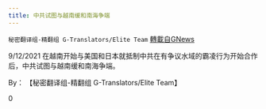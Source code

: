```yaml
---
title: 中共试图与越南缓和南海争端
---
```

`秘密翻译组-精翻组 G-Translators/Elite Team` [轉載自GNews](https://gnews.org/zh-hans/1545447/)

9/12/2021 在越南开始与美国和日本就抵制中共在有争议水域的霸凌行为开始合作后，中共试图与越南缓和南海争端。

By： 【秘密翻译组-精翻组 G-Translators/Elite Team】

0
